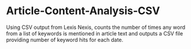 # Article-Content-Analysis-CSV
Using CSV output from Lexis Nexis, counts the number of times any word from a list of keywords is mentioned in article text and outputs a CSV file providing number of keyword hits for each date.

